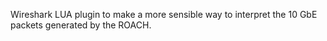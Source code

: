Wireshark LUA plugin to make a more sensible way to interpret the 10 GbE packets generated by the ROACH.

